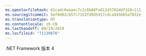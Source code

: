```yaml
---
ms.openlocfilehash: 61cadc0aaaec7c2c6b80fa812d3782ddf328c111
ms.sourcegitcommit: 5ef0d02cb57c7153fd9d5417cdcad45665af832e
ms.translationtype: HT
ms.contentlocale: zh-CN
ms.lasthandoff: 08/29/2019
ms.locfileid: "71139876"
---
```

.NET Framework 版本 4